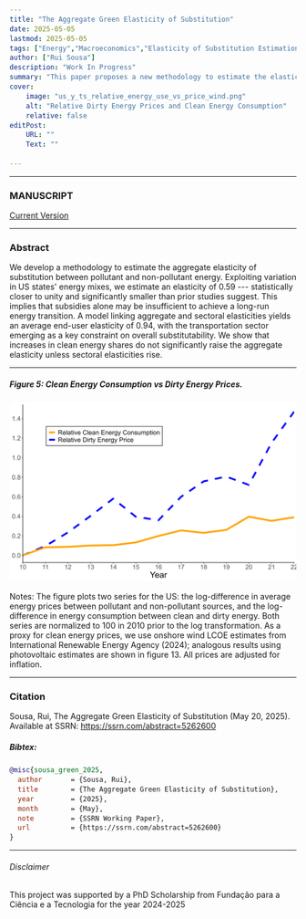 ```yaml
---
title: "The Aggregate Green Elasticity of Substitution" 
date: 2025-05-05
lastmod: 2025-05-05
tags: ["Energy","Macroeconomics","Elasticity of Substitution Estimation"]
author: ["Rui Sousa"]
description: "Work In Progress" 
summary: "This paper proposes a new methodology to estimate the elasticity of substitution between pollutant and non-pollutant energy for the US. With a point estimate of 0.59, much closer to unity than previously thought, the energy transition will be more painful and uneven. It further suggests that subsidies are not a sufficient policy tool when used alone." 
cover:
    image: "us_y_ts_relative_energy_use_vs_price_wind.png"
    alt: "Relative Dirty Energy Prices and Clean Energy Consumption"
    relative: false
editPost:
    URL: ""
    Text: ""

---
```


---

### MANUSCRIPT 

[Current Version](draft.pdf)

<!---
[SSRN](https://papers.ssrn.com/sol3/papers.cfm?abstract_id=5262600)
-->

---

### Abstract

We develop a methodology to estimate the aggregate elasticity of substitution between pollutant and non-pollutant energy. Exploiting variation in US states' energy mixes, we estimate an elasticity of 0.59 --- statistically closer to unity and significantly smaller than prior studies suggest. This implies that subsidies alone may be insufficient to achieve a long-run energy transition. A model linking aggregate and sectoral elasticities yields an average end-user elasticity of 0.94, with the transportation sector emerging as a key constraint on overall substitutability. We show that increases in clean energy shares do not significantly raise the aggregate elasticity unless sectoral elasticities rise.

---

##### Figure 5: Clean Energy Consumption vs Dirty Energy Prices.

![](us_y_ts_relative_energy_use_vs_price_wind.png)

Notes: The figure plots two series for the US: the log-difference in average energy prices between pollutant and non-pollutant sources, and the log-difference in energy consumption between clean and dirty energy. Both series are normalized to 100 in 2010 prior to the log transformation. As a proxy for clean energy prices, we use onshore wind LCOE estimates from International Renewable Energy Agency (2024); analogous results using photovoltaic estimates are shown in figure 13. All prices are adjusted for inflation.

---

### Citation

Sousa, Rui, The Aggregate Green Elasticity of Substitution (May 20, 2025). Available at SSRN: https://ssrn.com/abstract=5262600

##### Bibtex:
```BibTeX
@misc{sousa_green_2025,
  author       = {Sousa, Rui},
  title        = {The Aggregate Green Elasticity of Substitution},
  year         = {2025},
  month        = {May},
  note         = {SSRN Working Paper},
  url          = {https://ssrn.com/abstract=5262600}
}

```

---

###### Disclaimer

This project was supported by a PhD Scholarship from Fundação para a Ciência e a Tecnologia for the year 2024-2025

